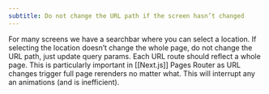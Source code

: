 ```yaml
---
subtitle: Do not change the URL path if the screen hasn’t changed
---
```


For many screens we have a searchbar where you can select a location. If selecting the location doesn’t change the whole page, do not change the URL path, just update query params. Each URL route should reflect a whole page. This is particularly important in [[Next.js]] Pages Router as URL changes trigger full page rerenders no matter what. This will interrupt any an animations (and is inefficient).